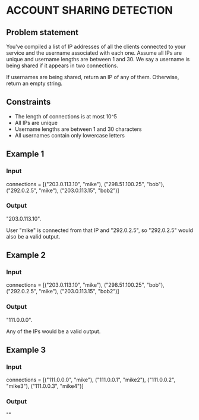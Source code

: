 # ACCOUNT SHARING DETECTION

## Problem statement

You've compiled a list of IP addresses of all the clients connected to your service and the username associated with
each one. Assume all IPs are unique and username lengths are between 1 and 30. We say a username is being shared if it
appears in two connections.

If usernames are being shared, return an IP of any of them. Otherwise, return an empty string.

## Constraints

- The length of connections is at most 10^5
- All IPs are unique
- Username lengths are between 1 and 30 characters
- All usernames contain only lowercase letters

## Example 1

### Input

connections = [("203.0.113.10", "mike"), ("298.51.100.25", "bob"),
("292.0.2.5", "mike"), ("203.0.113.15", "bob2")]

### Output

"203.0.113.10".

User "mike" is connected from that IP and "292.0.2.5", so "292.0.2.5" would also be a valid output.

## Example 2

### Input

connections = [("203.0.113.10", "mike"), ("298.51.100.25", "bob"),
("292.0.2.5", "mike"), ("203.0.113.15", "bob2")]

### Output

"111.0.0.0".

Any of the IPs would be a valid output.

## Example 3

### Input

connections = [("111.0.0.0", "mike"), ("111.0.0.1", "mike2"),
("111.0.0.2", "mike3"), ("111.0.0.3", "mike4")]

### Output

""
